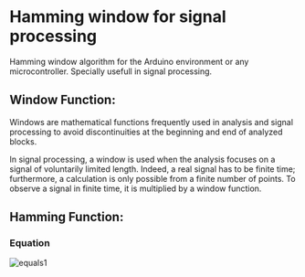# Hamming window for signal processing
Hamming window algorithm for the Arduino environment or any microcontroller. Specially usefull in signal processing.

## Window Function:
Windows are mathematical functions frequently used in analysis and signal processing to avoid discontinuities at the beginning and end of analyzed blocks.

In signal processing, a window is used when the analysis focuses on a signal of voluntarily limited length. Indeed, a real signal has to be finite time; furthermore, a calculation is only possible from a finite number of points. To observe a signal in finite time, it is multiplied by a window function.

## Hamming Function:

### Equation
![equals1](https://latex.codecogs.com/svg.image?\bg_white&space;H(n)&space;=&space;0.54&space;&plus;0.46&space;\cdot&space;cos[(\frac{2\pi}{N})\cdot&space;n])
